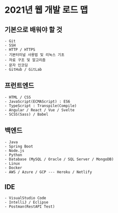# 2021년 웹 개발 로드 맵
## 기본으로 배워야 할 것
```
- Git
- SSH
- HTTP / HTTPS
- 기본터미널 사용법 및 리눅스 기초
- 자료 구조 및 알고리즘
- 문자 인코딩
- GitHub / GitLab
```
## 프런트엔드
```
- HTML / CSS
- JavaScript(ECMAScript) : ES6
- TypeScript : Transpile(Compile)
- Angular / React / Vue / Svelte
- SCSS(Sass) / Babel
```
## 백엔드
```
- Java
- Spring Boot
- Node.js
- Python
- Database (MySQL / Oracle / SQL Server / MongoDB)
- Linux
- Docker
- AWS / Azure / GCP --- Heroku / Netlify
```
## IDE
```
- VisualStudio Code
- IntelliJ / Eclipse
- Postman(RestAPI Test)
```
